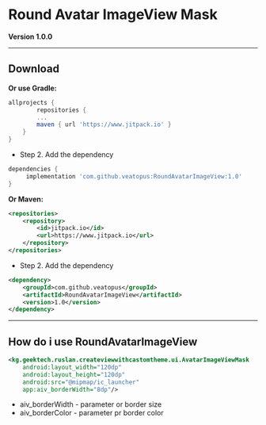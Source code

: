 # Round Avatar ImageView Mask

**Version 1.0.0**

---

## Download

**Or use Gradle:**
```gradle
allprojects {
        repositories {
		...
		maven { url 'https://www.jitpack.io' }
	}
}
```

- Step 2. Add the dependency

```gradle
dependencies {
	 implementation 'com.github.veatopus:RoundAvatarImageView:1.0'
}
```

**Or Maven:**
```xml
<repositories>
	<repository>
	    <id>jitpack.io</id>
	    <url>https://www.jitpack.io</url>
	</repository>
</repositories>
```

- Step 2. Add the dependency

```xml
<dependency>
    <groupId>com.github.veatopus</groupId>
    <artifactId>RoundAvatarImageView</artifactId>
    <version>1.0</version>
</dependency>
```

---

## How do i use RoundAvatarImageView
```xml
<kg.geektech.ruslan.createviewwithcastomtheme.ui.AvatarImageViewMask
    android:layout_width="120dp"
    android:layout_height="120dp"
    android:src="@mipmap/ic_launcher"
    app:aiv_borderWidth="8dp"/>
```

- aiv_borderWidth - parameter or border size
- aiv_borderColor - parameter pr border color
